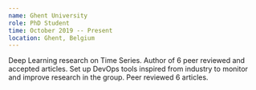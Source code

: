```yaml
---
name: Ghent University
role: PhD Student
time: October 2019 -- Present
location: Ghent, Belgium
---
```


Deep Learning research on Time Series. Author of 6 peer reviewed and accepted articles. Set up DevOps tools inspired from industry to monitor and improve research in the group. Peer reviewed 6 articles.